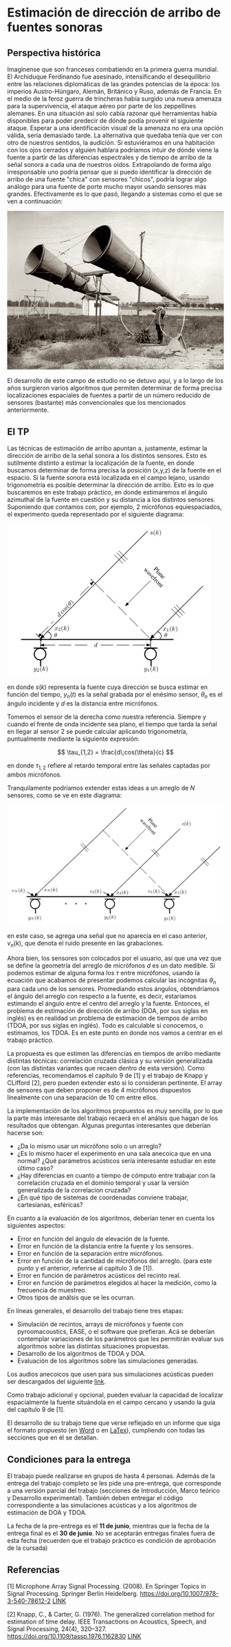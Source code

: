 # Estimación de dirección de arribo de fuentes sonoras

## Perspectiva histórica

Imagínense que son franceses combatiendo en la primera guerra mundial. El Archiduque Ferdinando fue asesinado, intensificando el desequilibrio entre las relaciones diplomáticas de las grandes potencias de la época: los imperios Austro-Húngaro, Alemán, Británico y Ruso, además de Francia. En el medio de la feroz guerra de trincheras había surgido una nueva amenaza para la supervivencia, el ataque aéreo por parte de los zeppellines alemanes. En una situación así solo cabía razonar qué herramientas había disponibles para poder predecir de dónde podía provenir el siguiente ataque. Esperar a una identificación visual de la amenaza no era una opción válida, sería demasiado tarde. La alternativa que quedaba tenía que ver con otro de nuestros sentidos, la audición. Si estuviéramos en una habitación con los ojos cerrados y alguien hablara podríamos intuir de dónde viene la fuente a partir de las diferencias espectrales y de tiempo de arribo de la señal sonora a cada una de nuestros oídos. Extrapolando de forma algo irresponsable uno podría pensar que si puedo identificar la dirección de arribo de una fuente "chica" con sensores "chicos", podría lograr algo análogo para una fuente de porte mucho mayor usando sensores más grandes. Efectivamente es lo que pasó, llegando a sistemas como el que se ven a continuación:

![Tubas de guerra, primera guerra mundial](./imgs/doa_tubas.jpg "Tubas de guerra, primera guerra mundial")

El desarrollo de este campo de estudio no se detuvo aquí, y a lo largo de los años surgieron varios algoritmos que permiten determinar de forma precisa localizaciones espaciales de fuentes a partir de un número reducido de sensores (bastante) más convencionales que los mencionados anteriormente. 

## El TP

Las técnicas de estimación de arribo apuntan a, justamente, estimar la dirección de arribo de la señal sonora a los distintos sensores. Esto es sutilmente distinto a estimar la localización de la fuente, en donde buscamos determinar de forma precisa la posición (x,y,z) de la fuente en el espacio. Si la fuente sonora está localizada en el campo lejano, usando trigonometría es posible determinar la dirección de arribo. Esto es lo que buscaremos en este trabajo práctico, en donde estimaremos el ángulo azimuthal de la fuente en cuestión y su distancia a los distintos sensores. Suponiendo que contamos con, por ejemplo, 2 micrófonos equiespaciados, el experimento queda representado por el siguiente diagrama:

![Esquema DOA, 2 sensores equiespaciados](./imgs/doa_sensores1.png "Esquema DOA, 2 sensores equiespaciados")

en donde $s(k)$ representa la fuente cuya dirección se busca estimar en función del tiempo, $y_n(t)$ es la señal grabada por el enésimo sensor, $\theta_n$ es el ángulo incidente y $d$ es la distancia entre micrófonos.

Tomemos el sensor de la derecha como nuestra referencia. Siempre y cuando el frente de onda incidente sea plano, el tiempo que tarda la señal en llegar al sensor 2 se puede calcular aplicando trigonometría, puntualmente mediante la siguiente expresión:

$$ \tau_{1,2} = \frac{d\;cos(\theta}{c} $$

en donde $\tau_{1,2}$ refiere al retardo temporal entre las señales captadas por ambos micrófonos.

Tranquilamente podríamos extender estas ideas a un arreglo de $N$ sensores, como se ve en este diagrama:

![Esquema DOA, N sensores equiespaciados](./imgs/doa_sensores2.png "Esquema DOA, N sensores equiespaciados")

en este caso, se agrega una señal que no aparecía en el caso anterior, $v_n(k)$, que denota el ruido presente en las grabaciones.

Ahora bien, los sensores son colocados por el usuario, así que una vez que se define la geometría del arreglo de micrófonos $d$ es un dato medible. Si podemos estimar de alguna forma los $\tau$ entre micrófonos, usando la ecuación que acabamos de presentar podemos calcular las incógnitas $\theta_n$ para cada uno de los sensores. Promediando estos ángulos, obtendríamos el ángulo del arreglo con respecto a la fuente, es decir, estaríamos estimando el ángulo entre el centro del arreglo y la fuente. Entonces, el problema de estimación de dirección de arribo (DOA, por sus siglas en inglés) es en realidad un problema de estimación de tiempos de arribo (TDOA, por sus siglas en inglés). Todo es calculable si conocemos, o estimamos, los TDOA. Es en este punto en donde nos vamos a centrar en el trabajo práctico.

La propuesta es que estimen las diferencias en tiempos de arribo mediante distintas técnicas: correlación cruzada clásica y su versión generalizada (con las distintas variantes que recaen dentro de esta versión). Como referencias, recomendamos el capítulo 9 de [1] y el trabajo de Knapp y CLifford [2], pero pueden extender esto si lo consideran pertinente. El array de sensores que deben proponer es de 4 micrófonos dispuestos linealmente con una separación de 10 cm entre ellos.

La implementación de los algoritmos propuestos es muy sencilla, por lo que la parte más interesante del trabajo recaerá en el análsis que hagan de los resultados que obtengan. Algunas preguntas interesantes que deberían hacerse son:

  -  ¿Da lo mismo usar un micrófono solo o un arreglo?
  -  ¿Es lo mismo hacer el experimento en una sala anecoica que en una normal? ¿Qué parámetros acústicos sería interesante estudiar en este último caso?
  -  ¿Hay diferencias en cuanto a tiempo de cómputo entre trabajar con la correlación cruzada en el dominio temporal y usar la versión generalizada de la correlacion cruzada?
  -  ¿En qué tipo de sistemas de coordenadas conviene trabajar, cartesianas, esféricas?

En cuanto a la evaluación de los algoritmos, deberían tener en cuenta los siguientes aspectos:

  -  Error en función del ángulo de elevación de la fuente.
  -  Error en función de la distancia entre la fuente y los sensores.
  -  Error en función de la separación entre micrófonos.
  -  Error en función de la cantidad de micrófonos del arreglo. (para este punto y el anterior, referirse al capítulo 3 de [1]).
  -  Error en función de parámetros acústicos del recinto real.
  -  Error en función de parámetros elegidos al hacer la medición, como la frecuencia de muestreo.
  -  Otros tipos de análsis que se les ocurran.

En líneas generales, el desarrollo del trabajo tiene tres etapas:
  -  Simulación de recintos, arrays de micrófonos y fuente con pyroomacoustics, EASE, o el software que prefieran. Acá se deberían contemplar variaciones de los parámetros que les permitirán evaluar sus algoritmos sobre las distintas situaciones propuestas.
  -  Desarrollo de los algoritmos de TDOA y DOA.
  -  Evaluación de los algoritmos sobre las simulaciones generadas.
  
Los audios anecoicos que usen para sus simulaciones acústicas pueden ser descargados del siguiente [link](https://datashare.ed.ac.uk/handle/10283/2651).

Como trabajo adicional y opcional, pueden evaluar la capacidad de localizar espacialmente la fuente situándola en el campo cercano y usando la guía del capítulo 9 de [1].

El desarrollo de su trabajo tiene que verse reflejado en un informe que siga el formato propuesto (en [Word](https://docs.google.com/document/d/1XwUWKWTRPKlJPzpGfd20riz-uNmUvYBx/edit?usp=drive_link&ouid=109118869525257004528&rtpof=true&sd=true) o en [LaTex](https://drive.google.com/file/d/12xZTOi8-OQKFwEuPdAjPenD1G1w3OghP/view?usp=drive_link)), cumpliendo con todas las secciones que en él se detallan. 

## Condiciones para la entrega

El trabajo puede realizarse en grupos de hasta 4 personas. Además de la entrega del trabajo completo se les pide una pre-entrega, que corresponde a una versión parcial del trabajo (secciones de Introducción, Marco teórico y Desarrollo experimental). También deben entregar el código correspondiente a las simulaciones acústicas y a los algoritmos de estimación de DOA y TDOA.

La fecha de la pre-entrega es el **11 de junio**, mientras que la fecha de la entrega final es el **30 de junio**. No se aceptarán entregas finales fuera de esta fecha (recuerden que el trabajo práctico es condición de aprobación de la cursada)

## Referencias

[1] Microphone Array Signal Processing. (2008). En Springer Topics in Signal Processing. Springer Berlin Heidelberg. https://doi.org/10.1007/978-3-540-78612-2 [LINK](https://drive.google.com/file/d/1zdFp_y5iELllENNXtSrRlrsap6-taXVE/view?usp=sharing)

[2] Knapp, C., & Carter, G. (1976). The generalized correlation method for estimation of time delay. IEEE Transactions on Acoustics, Speech, and Signal Processing, 24(4), 320–327. https://doi.org/10.1109/tassp.1976.1162830 [LINK](https://drive.google.com/file/d/1Y8QgWWNszJjTPhN6HyyN7iHceYvJpyRc/view?usp=sharing)
